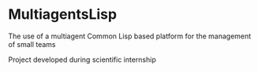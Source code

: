 # MultiagentsLisp
The use of a multiagent Common Lisp based platform for the management of small teams 

Project developed during scientific internship
